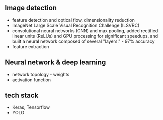 ## Image detection 

- feature detection and optical flow, dimensionality reduction
- ImageNet Large Scale Visual Recognition Challenge (ILSVRC)
- convolutional neural networks (CNN) and max pooling, added rectified linear units (ReLUs) and GPU processing for significant speedups, and built a neural network composed of several "layers." - 97% accuracy
- feature extraction


## Neural network & deep learning 
- network topology - weights
- activation function





## tech stack 
- Keras, Tensorflow 
- YOLO 

